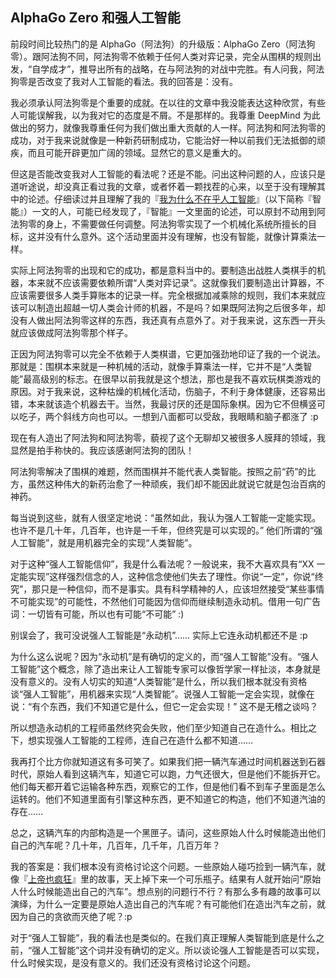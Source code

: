 ## AlphaGo Zero 和强人工智能

前段时间比较热门的是 AlphaGo（阿法狗）的升级版：AlphaGo Zero（阿法狗零）。跟阿法狗不同，阿法狗零不依赖于任何人类对弈记录，完全从围棋的规则出发，“自学成才”，推导出所有的战略，在与阿法狗的对战中完胜。有人问我，阿法狗零是否改变了我对人工智能的看法。我的回答是：没有。

我必须承认阿法狗零是个重要的成就。在以往的文章中我没能表达这种欣赏，有些人可能误解我，以为我对它的态度是不屑。不是那样的。我尊重 DeepMind 为此做出的努力，就像我尊重任何为我们做出重大贡献的人一样。阿法狗和阿法狗零的成功，对于我来说就像是一种新药研制成功，它能治好一种以前我们无法抵御的顽疾，而且可能开辟更加广阔的领域。显然它的意义是重大的。

但这是否能改变我对人工智能的看法呢？还是不能。问出这种问题的人，应该只是道听途说，却没真正看过我的文章，或者怀着一颗找茬的心来，以至于没有理解其中的论述。仔细读过并且理解了我的『[我为什么不在乎人工智能](https://web.archive.org/web/20171216175506/http://www.yinwang.org/blog-cn/2017/04/23/ai)』（以下简称『智能』）一文的人，可能已经发现了，『智能』一文里面的论述，可以原封不动用到阿法狗零的身上，不需要做任何调整。阿法狗零实现了一个机械化系统所擅长的目标，这并没有什么意外。这个活动里面并没有理解，也没有智能，就像计算乘法一样。

实际上阿法狗零的出现和它的成功，都是意料当中的。要制造出战胜人类棋手的机器，本来就不应该需要依赖所谓“人类对弈记录”。这就像我们要制造出计算器，不应该需要很多人类手算账本的记录一样。完全根据加减乘除的规则，我们本来就应该可以制造出超越一切人类会计师的机器，不是吗？如果既阿法狗之后很多年，却没有人做出阿法狗零这样的东西，我还真有点意外了。对于我来说，这东西一开头就应该做成阿法狗零那个样子。

正因为阿法狗零可以完全不依赖于人类棋谱，它更加强劲地印证了我的一个说法。那就是：围棋本来就是一种机械的活动，就像手算乘法一样，它并不是“人类智能”最高级别的标志。在很早以前我就是这个想法，那也是我不喜欢玩棋类游戏的原因。对于我来说，这种枯燥的机械化活动，伤脑子，不利于身体健康，还容易出错，本来就该造个机器去干。当然，我最讨厌的还是国际象棋。因为它不但横竖可以吃子，两个斜线方向也可以。一想到八面都可以受敌，我眼睛和脑子都涨了 :p

现在有人造出了阿法狗和阿法狗零，藐视了这个无聊却又被很多人膜拜的领域，我显然是拍手称快的。我应该感谢阿法狗的团队！

阿法狗零解决了围棋的难题，然而围棋并不能代表人类智能。按照之前“药”的比方，虽然这种伟大的新药治愈了一种顽疾，我们却不能因此就说它就是包治百病的神药。

每当说到这些，就有人很坚定地说：“虽然如此，我认为强人工智能一定能实现。也许不是几十年，几百年，也许是一千年，但终究是可以实现的。” 他们所谓的“强人工智能”，就是用机器完全的实现“人类智能”。

对于这种“强人工智能信仰”，我是什么看法呢？一般说来，我不大喜欢具有“XX 一定能实现”这样强烈信念的人，这种信念使他们失去了理性。你说“一定”，你说“终究”，那只是一种信仰，而不是事实。具有科学精神的人，应该坦然接受“某些事情不可能实现”的可能性，不然他们可能因为信仰而继续制造永动机。借用一句广告词：一切皆有可能，所以也有可能“不可能” :)

别误会了，我可没说强人工智能是“永动机”…… 实际上它连永动机都还不是 :p

为什么这么说呢？因为“永动机”是有确切的定义的，而“强人工智能”没有。“强人工智能”这个概念，除了造出来让人工智能专家可以像哲学家一样扯淡，本身就是没有意义的。没有人切实的知道“人类智能”是什么，所以我们根本就没有资格谈“强人工智能”，用机器来实现“人类智能”。说强人工智能一定会实现，就像在说：“有个东西，我们不知道它是什么，但它一定会实现！” 这不是无稽之谈吗？

所以想造永动机的工程师虽然终究会失败，他们至少知道自己在造什么。相比之下，想实现强人工智能的工程师，连自己在造什么都不知道……

我再打个比方你就知道这有多可笑了。如果我们把一辆汽车通过时间机器送到石器时代，原始人看到这辆汽车，知道它可以跑，力气还很大，但是他们不能拆开它。他们每天都开着它运输各种东西，观察它的工作，但是他们看不到车子里面是怎么运转的。他们不知道里面有引擎这种东西，更不知道它的构造，他们不知道汽油的存在……

总之，这辆汽车的内部构造是一个黑匣子。请问，这些原始人什么时候能造出他们自己的汽车呢？几十年，几百年，几千年，几百万年？

我的答案是：我们根本没有资格讨论这个问题。一些原始人碰巧捡到一辆汽车，就像『[上帝也疯狂](https://web.archive.org/web/20171216175506/https://baike.baidu.com/item/%E4%B8%8A%E5%B8%9D%E4%B9%9F%E7%96%AF%E7%8B%82/870981)』里的故事，天上掉下来一个可乐瓶子。结果有人就开始问“原始人什么时候能造出自己的汽车”。想点别的问题行不行？有那么多有趣的故事可以演绎，为什么一定要是原始人造出自己的汽车呢？有可能他们在造出汽车之前，就因为自己的贪欲而灭绝了呢？:p

对于“强人工智能”，我的看法也是类似的。在我们真正理解人类智能到底是什么之前，“强人工智能”这个词并没有确切的定义。所以谈论强人工智能是否可以实现，什么时候实现，是没有意义的。我们还没有资格讨论这个问题。